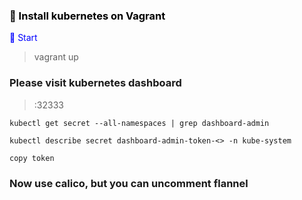 ### <span style="color: black">&#x1F535; Install kubernetes on Vagrant </span>

<span style="color: blue">&#x1F535; Start  </span>

> vagrant up

### Please visit  kubernetes dashboard

> <kworker-ip>:32333

```
kubectl get secret --all-namespaces | grep dashboard-admin

kubectl describe secret dashboard-admin-token-<> -n kube-system

copy token

```

### Now use calico, but you can uncomment flannel

